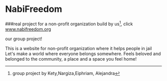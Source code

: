 # NabiFreedom
###real project for a non-profit organization build by us[^note], click www.nabifreedom.org

our group project!

This is a website for non-profit organization where it helps people in jail
Let's make a world where everyone belongs somewhere. Feels beloved and belonged to the community, a place and a space you feel home!
[^note]: group project by Kety,Nargiza,Eiphriam, Alejandra
